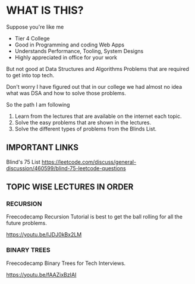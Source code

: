 # WHAT IS THIS?

Suppose you're like me

- Tier 4 College
- Good in Programming and coding Web Apps
- Understands Performance, Tooling, System Designs
- Highly appreciated in office for your work

But not good at Data Structures and Algorithms Problems that are required to get into top tech.

Don't worry I have figured out that in our college we had almost no idea what was DSA and how to solve those problems.

So the path I am following

1. Learn from the lectures that are available on the internet each topic.
2. Solve the easy problems that are shown in the lectures.
3. Solve the different types of problems from the Blinds List.

## IMPORTANT LINKS

Blind's 75 List
https://leetcode.com/discuss/general-discussion/460599/blind-75-leetcode-questions

## TOPIC WISE LECTURES IN ORDER

### RECURSION

Freecodecamp Recursion Tutorial is best to get the ball rolling for all the future problems.

https://youtu.be/IJDJ0kBx2LM

### BINARY TREES

Freecodecamp Binary Trees for Tech Interviews.

https://youtu.be/fAAZixBzIAI
